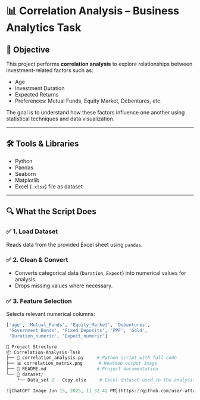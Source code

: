 # 📊 Correlation Analysis – Business Analytics Task

## 🧠 Objective
This project performs **correlation analysis** to explore relationships between investment-related factors such as:

- Age
- Investment Duration
- Expected Returns
- Preferences: Mutual Funds, Equity Market, Debentures, etc.

The goal is to understand how these factors influence one another using statistical techniques and data visualization.

---

## 🛠️ Tools & Libraries
- Python
- Pandas
- Seaborn
- Matplotlib
- Excel (`.xlsx`) file as dataset

---

## 🔍 What the Script Does

### ✅ 1. Load Dataset
Reads data from the provided Excel sheet using `pandas`.

### ✅ 2. Clean & Convert
- Converts categorical data (`Duration`, `Expect`) into numerical values for analysis.
- Drops missing values where necessary.

### ✅ 3. Feature Selection
Selects relevant numerical columns:
```python
['age', 'Mutual_Funds', 'Equity_Market', 'Debentures', 
 'Government_Bonds', 'Fixed_Deposits', 'PPF', 'Gold', 
 'Duration_numeric', 'Expect_numeric']

📁 Project Structure
📦 Correlation-Analysis-Task
├── 📄 correlation_analysis.py     # Python script with full code
├── 📊 correlation_matrix.png      # Heatmap output image
├── 📄 README.md                   # Project documentation
└── 📁 dataset/
    └── Data_set 2 - Copy.xlsx     # Excel dataset used in the analysis

![ChatGPT Image Jun 15, 2025, 11_32_42 PM](https://github.com/user-attachments/assets/b0ad1df6-25b2-43aa-b806-fabcb14e60f0)

